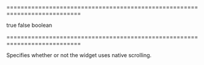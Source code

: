 <!--**
/*-------------------------------------------
    Auto-generated file. Do not modify.
-------------------------------------------

**-->
===========================================================================
<!--default-->true<!--/default-->
<!--custom_default_for_android_below_version_4-->false<!--/custom_default_for_android_below_version_4-->
<!--type-->boolean<!--/type-->
===========================================================================

<!--shortDescription-->
Specifies whether or not the widget uses native scrolling.
<!--/shortDescription-->

<!--fullDescription-->

<!--/fullDescription-->